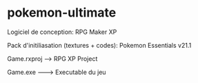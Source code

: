 # pokemon-ultimate

Logiciel de conception: RPG Maker XP

Pack d'initiliasation (textures + codes): Pokemon Essentials v21.1

Game.rxproj --> RPG XP Project

Game.exe ---> Executable du jeu
